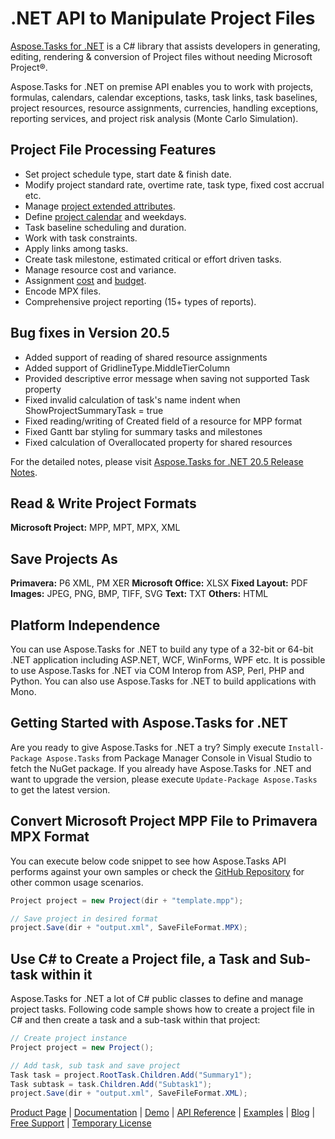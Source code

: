 # .NET API to Manipulate Project Files

[Aspose.Tasks for .NET](https://products.aspose.com/tasks/net) is a C# library that assists developers in generating, editing, rendering & conversion of Project files without needing Microsoft Project®.

Aspose.Tasks for .NET on premise API enables you to work with projects, formulas, calendars, calendar exceptions, tasks, task links, task baselines, project resources, resource assignments, currencies, handling exceptions, reporting services, and project risk analysis (Monte Carlo Simulation).

## Project File Processing Features

- Set project schedule type, start date & finish date.
- Modify project standard rate, overtime rate, task type, fixed cost accrual etc.
- Manage [project extended attributes](https://docs.aspose.com/display/tasksnet/Working+with+Extended+Attributes+of+a+Project).
- Define [project calendar](https://docs.aspose.com/display/tasksnet/Working+with+Calendars) and weekdays.
- Task baseline scheduling and duration.
- Work with task constraints.
- Apply links among tasks.
- Create task milestone, estimated critical or effort driven tasks.
- Manage resource cost and variance.
- Assignment [cost](https://docs.aspose.com/display/tasksnet/Managing+Task+Costs) and [budget](https://docs.aspose.com/display/tasksnet/Assignment+Budget).
- Encode MPX files.
- Comprehensive project reporting (15+ types of reports).

## Bug fixes in Version 20.5

- Added support of reading of shared resource assignments
- Added support of GridlineType.MiddleTierColumn
- Provided descriptive error message when saving not supported Task property
- Fixed invalid calculation of task's name indent when ShowProjectSummaryTask = true
- Fixed reading/writing of Created field of a resource for MPP format
- Fixed Gantt bar styling for summary tasks and milestones
- Fixed calculation of Overallocated property for shared resources

For the detailed notes, please visit [Aspose.Tasks for .NET 20.5 Release Notes](https://docs.aspose.com/display/tasksnet/Aspose.Tasks+for+.NET+20.5+Release+Notes).

## Read & Write Project Formats

**Microsoft Project:** MPP, MPT, MPX, XML

## Save Projects As

**Primavera:** P6 XML, PM XER
**Microsoft Office:** XLSX
**Fixed Layout:** PDF
**Images:** JPEG, PNG, BMP, TIFF, SVG
**Text:** TXT
**Others:** HTML

## Platform Independence

You can use Aspose.Tasks for .NET to build any type of a 32-bit or 64-bit .NET application including ASP.NET, WCF, WinForms, WPF etc. It is possible to use Aspose.Tasks for .NET via COM Interop from ASP, Perl, PHP and Python. You can also use Aspose.Tasks for .NET to build applications with Mono.

## Getting Started with Aspose.Tasks for .NET

Are you ready to give Aspose.Tasks for .NET a try? Simply execute `Install-Package Aspose.Tasks` from Package Manager Console in Visual Studio to fetch the NuGet package. If you already have Aspose.Tasks for .NET and want to upgrade the version, please execute `Update-Package Aspose.Tasks` to get the latest version.

## Convert Microsoft Project MPP File to Primavera MPX Format

You can execute below code snippet to see how Aspose.Tasks API performs against your own samples or check the [GitHub Repository](https://github.com/aspose-tasks/Aspose.Tasks-for-.NET) for other common usage scenarios.

```csharp
Project project = new Project(dir + "template.mpp");

// Save project in desired format
project.Save(dir + "output.xml", SaveFileFormat.MPX);
```

## Use C# to Create a Project file, a Task and Sub-task within it

Aspose.Tasks for .NET a lot of C# public classes to define and manage project tasks. Following code sample shows how to create a project file in C# and then create a task and a sub-task within that project:

```csharp
// Create project instance
Project project = new Project();

// Add task, sub task and save project
Task task = project.RootTask.Children.Add("Summary1");
Task subtask = task.Children.Add("Subtask1");
project.Save(dir + "output.xml", SaveFileFormat.XML);
```

[Product Page](https://products.aspose.com/tasks/net) | [Documentation](https://docs.aspose.com/display/tasksnet/Home) | [Demo](https://products.aspose.app/tasks/family) | [API Reference](https://apireference.aspose.com/net/tasks) | [Examples](https://github.com/aspose-tasks/Aspose.Tasks-for-.NET) | [Blog](https://blog.aspose.com/category/tasks/) | [Free Support](https://forum.aspose.com/c/tasks) |  [Temporary License](https://purchase.aspose.com/temporary-license)
